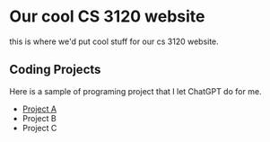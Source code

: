 # Our cool CS 3120 website
this is where we'd put cool stuff for our cs 3120 website.

## Coding Projects
Here is a sample of programing project that I let ChatGPT do for me.
* [Project A](https://github.com/adberns/vaccinenotifi)
 * Project B
 * Project C
